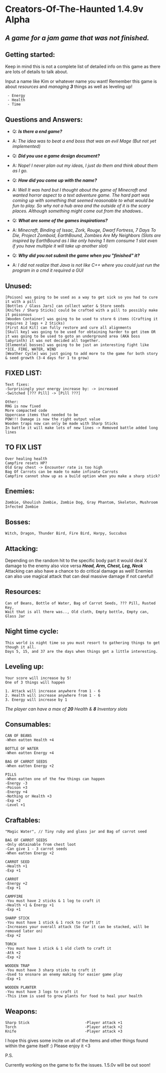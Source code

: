 

# Creators-Of-The-Haunted 1.4.9v Alpha
*A game for a jam game that was not finished.*
------------------------------------------

## Getting started:
Keep in mind this is not a complete list of detailed info on this game as there are lots of details to talk about.

Input a name like Kim or whatever name you want!
Remember this game is about *resources* and *managing* ***3*** things as well as leveling up!

	 - Energy
	 - Health
	 - Time

## Questions and Answers:
 - Q: ***Is there a end game?***
 - A: *The idea was to beat a end boss that was an evil Mage (But not yet implemented)*

 - Q: ***Did you use a game design document?***
 - A: *Nope! I never plan out my ideas, I just do them and think about them as I go.*
 - Q: ***How did you come up with the name?***
 - A: *Well It was hard but I thought about the game of Minecraft and wanted horror aspect to a text adventure game. The hard part was coming up with something that seemed reasonable to what would be fun to play. So why not a hub area and the outside of it is the scary places. Although something might come out from the shadows..*
 - Q: ***What are some of the games inspirations?***
 - A: *Minecraft, Binding of Issac, Zork, Rouge, Dwarf Fortress, 7 Days To Die, Project Zomboid, EarthBound, Zombies Are My Neighbors (Slots are inspired by EarthBound as I like only having 1 item consume 1 slot even if you have multiple it will take up another slot)*
 - Q: ***Why did you not submit the game when you "finished" it?***
 - A: *I did not realize that Java is not like C++ where you could just run the program in a cmd it required a GUI*

## Unused:
    [Poison] was going to be used as a way to get sick so you had to cure it with a pill
    [Bottles / Glass Jars] can collect water & Store seeds
    [Knifes / Sharp Sticks] could be crafted with a pill to possibly make it poisonous
    [Wooden Container] was going to be used to store 6 items (Crafting it requires 2 logs + 2 Sticks)
    [First Aid Kit] can fully restore and cure all alignments
    [Skull key] was going to be used for obtaining harder to get item OR it was going to be used to goto an underground area (AKA boss labyrinth) it was not decided all together.
    [Elemental bosses] was going to be just an interesting fight like *ICE, FIRE, WATER, WIND
    [Weather Cycle] was just going to add more to the game for both story & seed growth (3-4 days for 1 to grow)
 

## FIXED LIST:
	Text fixes:
	-Surprisingly your energy increase by: -> increased
	-Switched [??? Pill] -> [Pill ???]
	
	Other:
	RNG is now fixed
	More compacted code
	Uppercase items that needed to be
	POW!!! Damage is now the right output value
	Wooden traps now can only be made with Sharp Sticks
	In battle it will make lots of new lines -> Removed battle added long lines

## TO FIX LIST
	Over healing health
	Campfire resets HP?
	Old Gray chest -> Encounter rate is too high
	Bag Of Carrots can be made to make infinate Carrots
	Campfire cannot show up as a build option when you make a sharp stick?

## Enemies:
    Zombie, Ghoulish Zombie, Zombie Dog, Gray Phantom, Skeleton, Mushroom Infected Zombie

## Bosses:
    Witch, Dragon, Thunder Bird, Fire Bird, Harpy, Succubus

## Attacking:
Depending on the random hit to the specific body part it would deal X damage to the enemy also vice versa
***Head,  Arm,  Chest,  Leg,  Neck***
Attacking can also have a chance to do critical damage as well!
Enemies can also use magical attack that can deal massive damage if not careful!

## Resources:
    Can of Beans, Bottle of Water, Bag of Carrot Seeds, ??? Pill, Rusted Key,
    Wait that is all there was.., Old cloth, Empty bottle, Empty can, Glass Jar

## Night time cycle:
    This world is night time so you must resort to gathering things to get though it all.
    Days 5, 15, and 37 are the days when things get a little interesting.

## Leveling up:
    Your score will increase by 5! 
    One of 3 things will happen

    1. Attack will increase anywhere from 1 - 6
    2. Health will increase anywhere from 1 - 6
    3. Energy will increase by 1

*The player can have a max of **20** Health & **8** Inventory slots*

## Consumables:
	CAN OF BEANS
	-When eatten Health +4
            
	BOTTLE OF WATER
	-When eatten Energy +4
            
	BAG OF CARROT SEEDS
	-When eatten Energy +2
            
	PILLS
	-When eatten one of the few things can happen
	-Energy -3
	-Poison +3
	-Energy +4
	-Nothing or Health +3
	-Exp +2
	-Level +1

## Craftables:
	"Magic Water", // Tiny ruby and glass jar and Bag of carrot seed
            
	BAG OF CARROT SEEDS
	-Only obtainable from chest loot
	-Can give 1 - 3 carrot seeds
	-When eatten Energy +2
						
	CARROT SEED
	-Health +1
	-Exp +1
            
	CARROT
	-Energy +2
	-Exp +1
            
	CAMPFIRE
	-You must have 2 sticks & 1 log to craft it
	-Health +1 & Energy +1
	-Exp +1
            
	SHARP STICK
	-You must have 1 stick & 1 rock to craft it
	-Increases your overall attack (So far it can be stacked, will be removed later on)
	-Exp +2
            
	TORCH
	-You must have 1 stick & 1 old cloth to craft it
	-Atk +2
	-Exp +2
            
	WOODEN TRAP
	-You must have 3 sharp sticks to craft it
	-Used to ensnare an enemy making for easier game play
	-Exp +1
            
	WOODEN PLANTER
	-You must have 3 logs to craft it
	-This item is used to grow plants for food to heal your health
            
            

## Weapons:

	Sharp Stick 						-Player attack +1
	Torch       						-Player attack +2
	Knife       						-Player attack +3
         
I hope this gives some incite on all of the items and other things found within the game itself :)
Please enjoy it <3

P.S.

Currently working on the game to fix the issues.
1.5.0v will be out soon!
